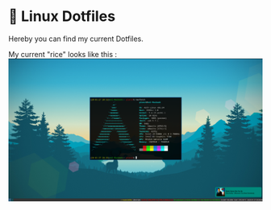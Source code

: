 # 👻 Linux Dotfiles

Hereby you can find my current Dotfiles.


My current "rice" looks like this :
![Rice](pics/neofetch.png)

